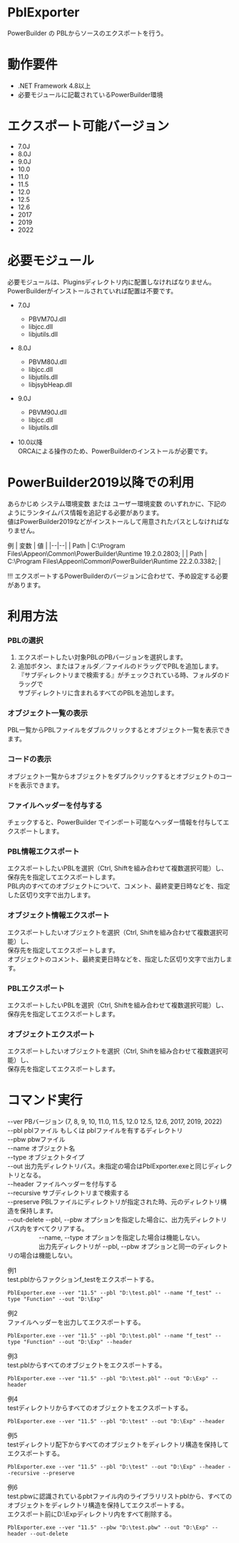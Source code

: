 # PblExporter
PowerBuilder の PBLからソースのエクスポートを行う。

# 動作要件
 - .NET Framework 4.8以上
 - 必要モジュールに記載されているPowerBuilder環境

# エクスポート可能バージョン
  - 7.0J
  - 8.0J
  - 9.0J
  - 10.0
  - 11.0
  - 11.5
  - 12.0
  - 12.5
  - 12.6
  - 2017
  - 2019
  - 2022

# 必要モジュール
  必要モジュールは、Pluginsディレクトリ内に配置しなければなりません。  
  PowerBuilderがインストールされていれば配置は不要です。
  
  - 7.0J
    - PBVM70J.dll
    - libjcc.dll
    - libjutils.dll

  - 8.0J
    - PBVM80J.dll
    - libjcc.dll
    - libjutils.dll
    - libjsybHeap.dll

  - 9.0J
    - PBVM90J.dll
    - libjcc.dll
    - libjutils.dll

  - 10.0以降  
    ORCAによる操作のため、PowerBuilderのインストールが必要です。

# PowerBuilder2019以降での利用
  あらかじめ システム環境変数 または ユーザー環境変数 のいずれかに、下記のようにランタイムパス情報を追記する必要があります。  
  値はPowerBuilder2019などがインストールして用意されたパスとしなければなりません。  

  例
  | 変数 | 値 |
  |--|--|
  | Path | C:\Program Files\Appeon\Common\PowerBuilder\Runtime 19.2.0.2803; |
  | Path | C:\Program Files\Appeon\Common\PowerBuilder\Runtime 22.2.0.3382; |

  !!! エクスポートするPowerBuilderのバージョンに合わせて、予め設定する必要があります。

# 利用方法
### PBLの選択
1. エクスポートしたい対象PBLのPBバージョンを選択します。
1. 追加ボタン、またはフォルダ／ファイルのドラッグでPBLを追加します。  
『サブディレクトリまで検索する』がチェックされている時、フォルダのドラッグで  
サブディレクトリに含まれるすべてのPBLを追加します。


### オブジェクト一覧の表示
PBL一覧からPBLファイルをダブルクリックするとオブジェクト一覧を表示できます。

### コードの表示
オブジェクト一覧からオブジェクトをダブルクリックするとオブジェクトのコードを表示できます。

### ファイルヘッダーを付与する
チェックすると、PowerBuilder でインポート可能なヘッダー情報を付与してエクスポートします。

### PBL情報エクスポート
エクスポートしたいPBLを選択（Ctrl, Shiftを組み合わせて複数選択可能）し、  
保存先を指定してエクスポートします。  
PBL内のすべてのオブジェクトについて、コメント、最終変更日時などを、指定した区切り文字で出力します。

### オブジェクト情報エクスポート
エクスポートしたいオブジェクトを選択（Ctrl, Shiftを組み合わせて複数選択可能）し、  
保存先を指定してエクスポートします。  
オブジェクトのコメント、最終変更日時などを、指定した区切り文字で出力します。

### PBLエクスポート
エクスポートしたいPBLを選択（Ctrl, Shiftを組み合わせて複数選択可能）し、  
保存先を指定してエクスポートします。

### オブジェクトエクスポート
エクスポートしたいオブジェクトを選択（Ctrl, Shiftを組み合わせて複数選択可能）し、  
保存先を指定してエクスポートします。

# コマンド実行
--ver  PBバージョン (7, 8, 9, 10, 11.0, 11.5, 12.0 12.5, 12.6, 2017, 2019, 2022)  
--pbl  pblファイル もしくは pblファイルを有するディレクトリ  
--pbw  pbwファイル  
--name オブジェクト名  
--type オブジェクトタイプ  
--out  出力先ディレクトリパス。未指定の場合はPblExporter.exeと同じディレクトリとなる。  
--header ファイルヘッダーを付与する  
--recursive サブディレクトリまで検索する  
--preserve PBLファイルにディレクトリが指定された時、元のディレクトリ構造を保持します。  
--out-delete --pbl, --pbw オプションを指定した場合に、出力先ディレクトリパス内をすべてクリアする。  
　　　　　--name, --type オプションを指定した場合は機能しない。  
　　　　　出力先ディレクトリが --pbl, --pbw オプションと同一のディレクトリの場合は機能しない。  

例1  
test.pblからファクションf_testをエクスポートする。  
```
PblExporter.exe --ver "11.5" --pbl "D:\test.pbl" --name "f_test" --type "Function" --out "D:\Exp"
```

例2  
ファイルヘッダーを出力してエクスポートする。  
```
PblExporter.exe --ver "11.5" --pbl "D:\test.pbl" --name "f_test" --type "Function" --out "D:\Exp" --header
```

例3  
test.pblからすべてのオブジェクトをエクスポートする。  
```
PblExporter.exe --ver "11.5" --pbl "D:\test.pbl" --out "D:\Exp" --header
```

例4  
testディレクトリからすべてのオブジェクトをエクスポートする。  
```
PblExporter.exe --ver "11.5" --pbl "D:\test" --out "D:\Exp" --header
```

例5  
testディレクトリ配下からすべてのオブジェクトをディレクトリ構造を保持してエクスポートする。  
```
PblExporter.exe --ver "11.5" --pbl "D:\test" --out "D:\Exp" --header --recursive --preserve
```

例6  
test.pbwに認識されているpbtファイル内のライブラリリストpblから、すべてのオブジェクトをディレクトリ構造を保持してエクスポートする。  
エクスポート前にD:\Expディレクトリ内をすべて削除する。  
```
PblExporter.exe --ver "11.5" --pbw "D:\test.pbw" --out "D:\Exp" --header --out-delete
```